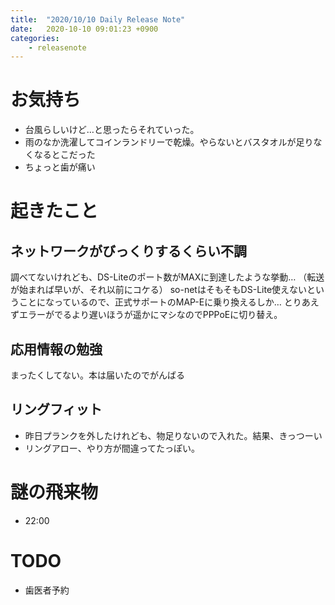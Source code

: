 ```yaml
---
title:  "2020/10/10 Daily Release Note"
date:   2020-10-10 09:01:23 +0900
categories:
    - releasenote
---
```

# お気持ち

* 台風らしいけど…と思ったらそれていった。
* 雨のなか洗濯してコインランドリーで乾燥。やらないとバスタオルが足りなくなるとこだった
* ちょっと歯が痛い

# 起きたこと

## ネットワークがびっくりするくらい不調

調べてないけれども、DS-Liteのポート数がMAXに到達したような挙動…
（転送が始まれば早いが、それ以前にコケる）
so-netはそもそもDS-Lite使えないということになっているので、正式サポートのMAP-Eに乗り換えるしか… とりあえずエラーがでるより遅いほうが遥かにマシなのでPPPoEに切り替え。

## 応用情報の勉強

まったくしてない。本は届いたのでがんばる

## リングフィット

* 昨日プランクを外したけれども、物足りないので入れた。結果、きっつーい
* リングアロー、やり方が間違ってたっぽい。

# 謎の飛来物

* 22:00

# TODO 

* 歯医者予約
